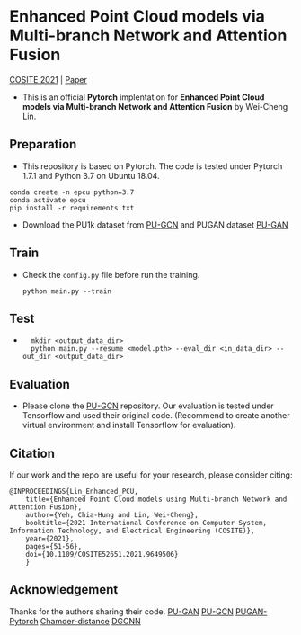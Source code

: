 # Enhanced Point Cloud models via Multi-branch Network and Attention Fusion
[COSITE 2021](https://ic-cosite.org/) | [Paper](https://ieeexplore.ieee.org/document/9649506)

- This is an official **Pytorch** implentation for **Enhanced Point Cloud models via Multi-branch Network and Attention Fusion** by Wei-Cheng Lin. 

## Preparation

- This repository is based on Pytorch. The code is tested under Pytorch 1.7.1 and Python 3.7 on Ubuntu 18.04.

```shell
conda create -n epcu python=3.7
conda activate epcu
pip install -r requirements.txt
```
- Download the PU1k dataset from [PU-GCN](https://github.com/guochengqian/PU-GCN) and PUGAN dataset [PU-GAN](https://github.com/liruihui/PU-GAN)

## Train

- Check the `config.py` file before run the training.
    ```shell
    python main.py --train 
    ```

## Test 

- ```shell
    mkdir <output_data_dir> 
    python main.py --resume <model.pth> --eval_dir <in_data_dir> --out_dir <output_data_dir> 
    ```

## Evaluation

- Please clone the [PU-GCN](https://github.com/guochengqian/PU-GCN) repository. Our evaluation is tested under Tensorflow and used their original code. (Recommend to create another virtual environment and install Tensorflow for evaluation). 
    
## Citation

If our work and the repo are useful for your research, please consider citing:

    @INPROCEEDINGS{Lin_Enhanced_PCU,  
        title={Enhanced Point Cloud models using Multi-branch Network and Attention Fusion},
        author={Yeh, Chia-Hung and Lin, Wei-Cheng},  
        booktitle={2021 International Conference on Computer System, Information Technology, and Electrical Engineering (COSITE)},
        year={2021}, 
        pages={51-56}, 
        doi={10.1109/COSITE52651.2021.9649506}
        }

## Acknowledgement

Thanks for the authors sharing their code.
[PU-GAN](https://github.com/liruihui/PU-GAN)
[PU-GCN](https://github.com/guochengqian/PU-GCN)
[PUGAN-Pytorch](https://github.com/UncleMEDM/PUGAN-pytorch/)
[Chamder-distance](https://github.com/otaheri/chamfer_distance)
[DGCNN](https://github.com/WangYueFt/dgcnn)
